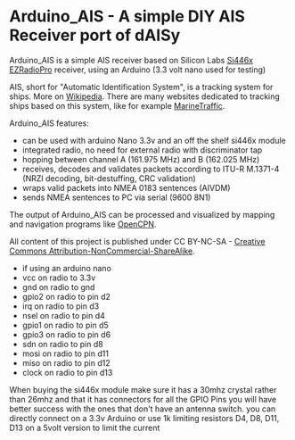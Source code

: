 Arduino_AIS - A simple DIY AIS Receiver port of dAISy
=================================

Arduino_AIS is a simple AIS receiver based on Silicon Labs [Si446x EZRadioPro](https://www.silabs.com/documents/public/data-sheets/Si4464-63-61-60.pdf) receiver, using an Arduino (3.3 volt nano used for testing)

AIS, short for "Automatic Identification System", is a tracking system for ships. More on [Wikipedia](http://en.wikipedia.org/wiki/Automatic_Identification_System). There are many websites dedicated to tracking ships based on this system, like for example [MarineTraffic](http://www.marinetraffic.com/).

Arduino_AIS features:
- can be used with arduino Nano 3.3v and an off the shelf si446x module
- integrated radio, no need for external radio with discriminator tap
- hopping between channel A (161.975 MHz) and B (162.025 MHz)
- receives, decodes and validates packets according to ITU-R M.1371-4 (NRZI decoding, bit-destuffing, CRC validation) 
- wraps valid packets into NMEA 0183 sentences (AIVDM)
- sends NMEA sentences to PC via serial (9600 8N1)

The output of Arduino_AIS can be processed and visualized by mapping and navigation programs like [OpenCPN](http://opencpn.org).

All content of this project is published under CC BY-NC-SA - [Creative Commons Attribution-NonCommercial-ShareAlike](http://creativecommons.org/licenses/by-nc-sa/4.0/). 
- if using an arduino nano 
- vcc on radio to 3.3v
- gnd on radio to gnd
- gpio2 on radio to pin d2
- irq on radio to pin d3
- nsel on radio to pin d4
- gpio1 on radio to pin d5
- gpio3 on radio to pin d6
- sdn on radio to pin d8 
- mosi on radio to pin d11
- miso on radio to pin d12
- clock on radio to pin d13 

When buying the si446x module make sure it has a 30mhz crystal rather than 26mhz and that it has connectors for all the GPIO Pins you will have better success with the ones that don't have an antenna switch.
you can directly connect on a 3.3v Arduino or use 1k limiting resistors D4, D8, D11, D13 on a 5volt version to limit the current  
